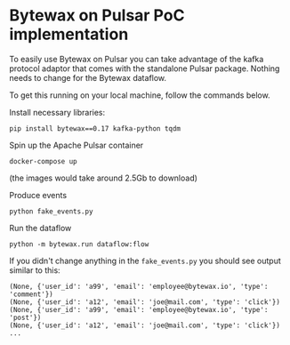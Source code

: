 # Bytewax on Pulsar PoC implementation

To easily use Bytewax on Pulsar you can take advantage of the kafka protocol adaptor that comes with the standalone Pulsar package. Nothing needs to change for the Bytewax dataflow.

To get this running on your local machine, follow the commands below.

Install necessary libraries:
```
pip install bytewax==0.17 kafka-python tqdm
```

Spin up the Apache Pulsar container
```
docker-compose up
```
(the images would take around 2.5Gb to download)

Produce events
```
python fake_events.py
```

Run the dataflow
```
python -m bytewax.run dataflow:flow
```

If you didn't change anything in the `fake_events.py` you should see output similar to this:
```text
(None, {'user_id': 'a99', 'email': 'employee@bytewax.io', 'type': 'comment'})
(None, {'user_id': 'a12', 'email': 'joe@mail.com', 'type': 'click'})
(None, {'user_id': 'a99', 'email': 'employee@bytewax.io', 'type': 'post'})
(None, {'user_id': 'a12', 'email': 'joe@mail.com', 'type': 'click'})
...
```
